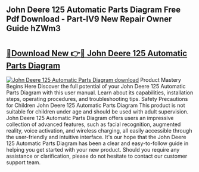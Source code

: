 ## John Deere 125 Automatic Parts Diagram Free Pdf Download - Part-IV9 New Repair Owner Guide hZWm3

# <h2><a href="http://dfjuk2j.blite.top/?on=John+Deere+125+Automatic+Parts+Diagram">🔗Download New 👉🔴 John Deere 125 Automatic Parts Diagram</a></h2>

[![John Deere 125 Automatic Parts Diagram download](https://i.imgur.com/lujVjoI.png)](http://dfjuk2j.blite.top/?on=John+Deere+125+Automatic+Parts+Diagram)
Product Mastery Begins Here Discover the full potential of your John Deere 125 Automatic Parts Diagram with this user manual. Learn about its capabilities, installation steps, operating procedures, and troubleshooting tips. Safety Precautions for Children John Deere 125 Automatic Parts Diagram This product is not suitable for children under age and should be used with adult supervision. John Deere 125 Automatic Parts Diagram offers users an impressive collection of advanced features, such as facial recognition, augmented reality, voice activation, and wireless charging, all easily accessible through the user-friendly and intuitive interface. It's our hope that the John Deere 125 Automatic Parts Diagram has been a clear and easy-to-follow guide in helping you get started with your new product. Should you require any assistance or clarification, please do not hesitate to contact our customer support team.
